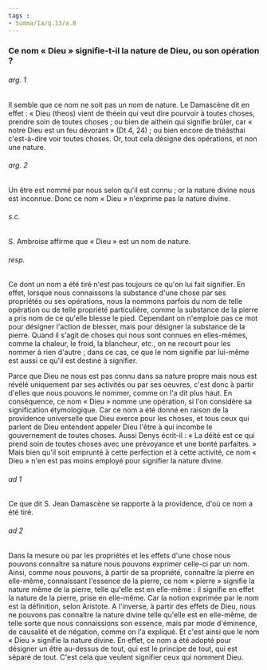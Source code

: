 ```yaml
---
tags : 
- Summa/Ia/q.13/a.8
---
```


### Ce nom « Dieu » signifie-t-il la nature de Dieu, ou son opération ?

###### arg. 1
Il semble que ce nom ne soit pas un nom de nature. Le Damascène dit en effet : « Dieu (theos) vient de théein qui veut dire pourvoir à toutes choses, prendre soin de toutes choses ; ou bien de aithein qui signifie brûler, car « notre Dieu est un feu dévorant » (Dt 4, 24) ; ou bien encore de théâsthai c'est-à-dire voir toutes choses. Or, tout cela désigne des opérations, et non une nature. 

###### arg. 2
Un être est nommé par nous selon qu'il est connu ; or la nature divine nous est inconnue. Donc ce nom « Dieu » n'exprime pas la nature divine. 

###### s.c.
S. Ambroise affirme que « Dieu » est un nom de nature. 

###### resp.
Ce dont un nom a été tiré n'est pas toujours ce qu'on lui fait signifier. En effet, lorsque nous connaissons la substance d'une chose par ses propriétés ou ses opérations, nous la nommons parfois du nom de telle opération ou de telle propriété particulière, comme la substance de la pierre a pris nom de ce qu'elle blesse le pied. Cependant on n'emploie pas ce mot pour désigner l'action de blesser, mais pour désigner la substance de la pierre. Quand il s'agit de choses qui nous sont connues en elles-mêmes, comme la chaleur, le froid, la blancheur, etc., on ne recourt pour les nommer à rien d'autre ; dans ce cas, ce que le nom signifie par lui-même est aussi ce qu'il est destiné à signifier. 

Parce que Dieu ne nous est pas connu dans sa nature propre mais nous est révélé uniquement par ses activités ou par ses oeuvres, c'est donc à partir d'elles que nous pouvons le nommer, comme on l'a dit plus haut. En conséquence, ce nom « Dieu » nomme une opération, si l'on considère sa signification étymologique. Car ce nom a été donné en raison de la providence universelle que Dieu exerce pour les choses, et tous ceux qui parlent de Dieu entendent appeler Dieu l'être à qui incombe le gouvernement de toutes choses. Aussi Denys écrit-il : « La déité est ce qui prend soin de toutes choses avec une prévoyance et une bonté parfaites. » Mais bien qu'il soit emprunté à cette perfection et à cette activité, ce nom « Dieu » n'en est pas moins employé pour signifier la nature divine. 

###### ad 1
Ce que dit S. Jean Damascène se rapporte à la providence, d'où ce nom a été tiré. 

###### ad 2
Dans la mesure où par les propriétés et les effets d'une chose nous pouvons connaître sa nature nous pouvons exprimer celle-ci par un nom. Ainsi, comme nous pouvons, à partir de sa propriété, connaître la pierre en elle-même, connaissant l'essence de la pierre, ce nom « pierre » signifie la nature même de la pierre, telle qu'elle est en elle-même : il signifie en effet la nature de la pierre, prise en elle-même. Car la notion exprimée par le nom est la définition, selon Aristote. A l'inverse, à partir des effets de Dieu, nous ne pouvons pas connaître la nature divine telle qu'elle est en elle-même, de telle sorte que nous connaissions son essence, mais par mode d'éminence, de causalité et de négation, comme on l'a expliqué. Et c'est ainsi que le nom « Dieu » signifie la nature divine. En effet, ce nom a été adopté pour désigner un être au-dessus de tout, qui est le principe de tout, qui est séparé de tout. C'est cela que veulent signifier ceux qui nomment Dieu. 



